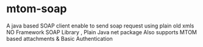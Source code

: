 # mtom-soap
A java based SOAP client enable to send soap request using plain old xmls
NO Framework SOAP Library , Plain Java net package
Also supports MTOM based attachments & Basic Authentication

